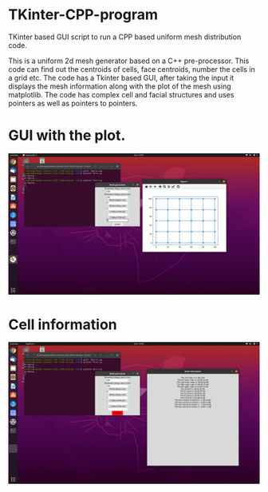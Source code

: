 # TKinter-CPP-program
TKinter based GUI script to run a CPP based uniform mesh distribution code.

This is a uniform 2d mesh generator based on a C++ pre-processor. This code can find out the centroids of cells, face centroids, number the cells in a grid etc. The code has a Tkinter based GUI, after taking the input it displays the mesh information along with the plot of the mesh using matplotlib. The code has complex cell and facial structures and uses pointers as well as pointers to pointers.

<h1>GUI with the plot.</h1>

<img src="/MATPLOT.png"/>

<h1>Cell information</h1>

<img src="/MESH_INFO.png"/>


